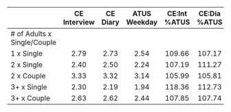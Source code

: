 
|                      | CE<br>Interview |  CE<br>Diary | ATUS<br>Weekday | CE:Int<br>%ATUS | CE:Dia<br>%ATUS |
| -------------------- | :----------: | :----------: | :----------: | :----------: | :----------: |
| # of Adults x Single/Couple |              |              |              |              |              |
| 1 x Single           |         2.79 |         2.73 |         2.54 |       109.66 |       107.17 |
| 2 x Single           |         2.40 |         2.50 |         2.24 |       107.19 |       111.27 |
| 2 x Couple           |         3.33 |         3.32 |         3.14 |       105.99 |       105.81 |
| 3+ x Single          |         2.30 |         2.19 |         1.94 |       118.36 |       112.73 |
| 3+ x Couple          |         2.63 |         2.62 |         2.44 |       107.85 |       107.74 |

